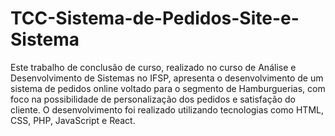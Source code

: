# TCC-Sistema-de-Pedidos-Site-e-Sistema
Este trabalho de conclusão de curso, realizado no curso de Análise e Desenvolvimento de Sistemas no IFSP, apresenta o desenvolvimento de um sistema de pedidos online voltado para o segmento de Hamburguerias, com foco na possibilidade de personalização dos pedidos e satisfação do cliente. O desenvolvimento foi realizado utilizando tecnologias como HTML, CSS, PHP, JavaScript e React.
